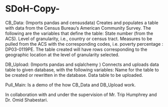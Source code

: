 # SDoH-Copy-
CB_Data: (Imports pandas and censusdata)
Creates and populates a table with data from the Census Bureau’s American Community Survey. The following are the variables that define the table:
State number (from the ACS).
Level of granularity, i.e., country or census tract.
Measures to be pulled from the ACS with the corresponding codes, i.e. poverty percentage : DP03-0119PE.
The table created will have rows corresponding to the geographic location at the level of granularity selected.

DB_Upload: (Imports pandas and sqlalchemy )
Connects and uploads data table to given database, with the following variables:
Name for the table to be created or rewritten in the database.
Data table to be uploaded.

Pull_Main:
Is a demo of the how CB_Data and DB_Upload work.

In collaboration with and under the supervision of Mr. Trip Humphrey and Dr. Omid Shabestari.
